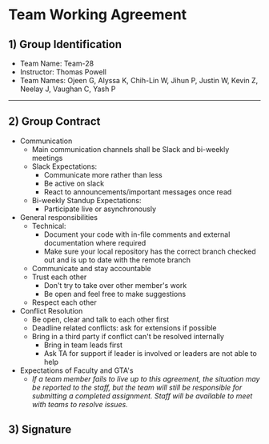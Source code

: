 # Team Working Agreement

## 1) **Group Identification**


- Team Name: Team-28
- Instructor: Thomas Powell
- Team Names: Ojeen G, Alyssa K, Chih-Lin W, Jihun P, Justin W, Kevin Z, Neelay J, Vaughan C, Yash P

---

## 2) **Group Contract**

- Communication
  - Main communication channels shall be Slack and bi-weekly meetings
  - Slack Expectations:
    - Communicate more rather than less
    - Be active on slack
    - React to announcements/important messages once read
  - Bi-weekly Standup Expectations:
    - Participate live or asynchronously
- General responsibilities
  - Technical:
    - Document your code with in-file comments and external documentation where required
    - Make sure your local repository has the correct branch checked out and is up to date with the remote branch 
  - Communicate and stay accountable
  - Trust each other
    - Don't try to take over other member's work
    - Be open and feel free to make suggestions
  - Respect each other
- Conflict Resolution
  - Be open, clear and talk to each other first
  - Deadline related conflicts: ask for extensions if possible
  - Bring in a third party if conflict can't be resolved internally
    - Bring in team leads first
    - Ask TA for support if leader is involved or leaders are not able to help
- Expectations of Faculty and GTA's
  - *If a team member fails to live up to this agreement, the situation may be reported to the staff, but the team will still be responsible for submitting a completed assignment. Staff will be available to meet with teams to resolve issues.*

## 3) Signature





